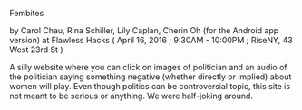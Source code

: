 Fembites

by Carol Chau, Rina Schiller, Lily Caplan, Cherin Oh (for the Android app version)
at Flawless Hacks ( April 16, 2016 ; 9:30AM - 10:00PM ; RiseNY, 43 West 23rd St ) 

A silly website where you can click on images of politician and an audio of the politician saying something negative (whether directly or implied) about women will play. Even though politics can be controversial topic, this site is not meant to be serious or anything. We were half-joking around. 


